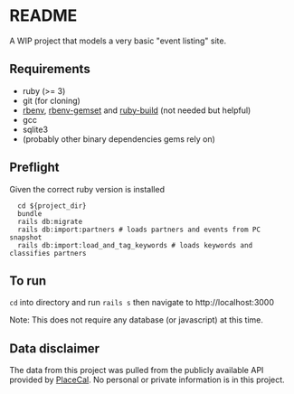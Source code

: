 # README

A WIP project that models a very basic "event listing" site.

## Requirements
- ruby (>= 3)
- git (for cloning)
- [rbenv](https://github.com/rbenv/rbenv), [rbenv-gemset](https://github.com/jf/rbenv-gemset) and [ruby-build](https://github.com/rbenv/ruby-build) (not needed but helpful)
- gcc
- sqlite3
- (probably other binary dependencies gems rely on)

## Preflight

Given the correct ruby version is installed

```
  cd ${project_dir}
  bundle
  rails db:migrate
  rails db:import:partners # loads partners and events from PC snapshot
  rails db:import:load_and_tag_keywords # loads keywords and classifies partners
```

## To run

`cd` into directory and run `rails s` then navigate to http://localhost:3000

Note: This does not require any database (or javascript) at this time.

## Data disclaimer

The data from this project was pulled from the publicly available API provided by [PlaceCal](https://placecal.org/). No personal or private information is in this project.

